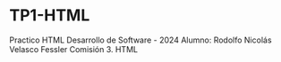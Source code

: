 # TP1-HTML
Practico HTML Desarrollo de Software - 2024
Alumno: Rodolfo Nicolás Velasco Fessler
Comisión 3.
HTML
